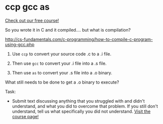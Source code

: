 # ccp gcc as

[Check out our free course!](https://academy.hoppersroppers.org/mod/page/view.php?id=379)

So you wrote it in C and it compiled.... but what is compilation? 

<http://cs-fundamentals.com/c-programming/how-to-compile-c-program-using-gcc.php>

1. Use `ccp` to convert your source code .c to a .i file.

2. Then use `gcc` to convert your .i file into a  .s  file. 

3. Then use `as` to convert your .s file into a .o binary.

What still needs to be done to get a .o binary to execute? 


Task: 

* Submit text discussing anything that you struggled with and didn't understand, and what you did to overcome that problem. If you still don't understand, tell us what specifically you did not understand.
[Visit the course page!](https://academy.hoppersroppers.org/mod/assign/view.php?id=379)
